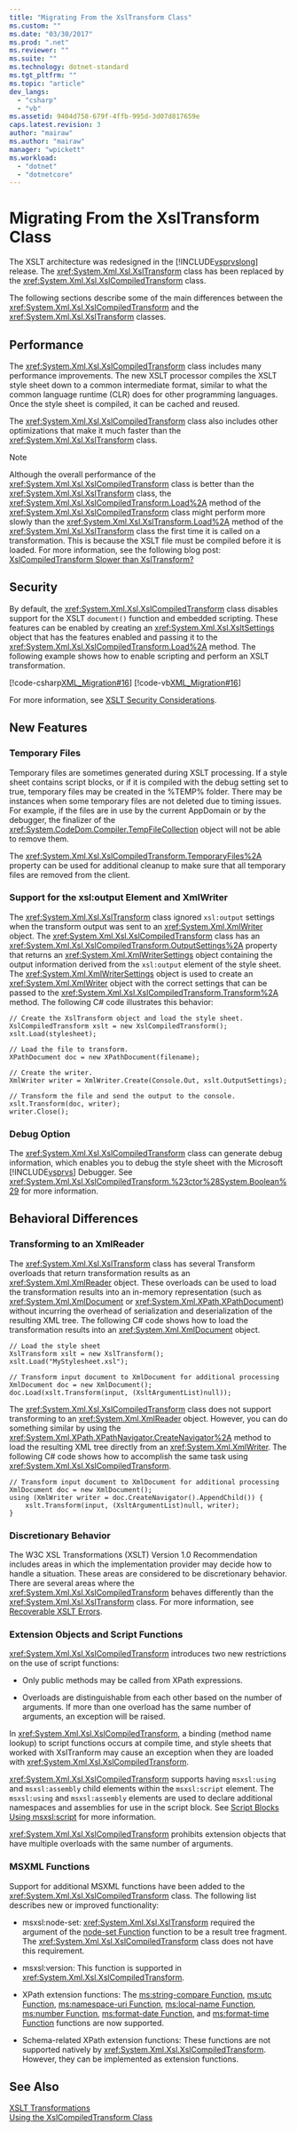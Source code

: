 ```yaml
---
title: "Migrating From the XslTransform Class"
ms.custom: ""
ms.date: "03/30/2017"
ms.prod: ".net"
ms.reviewer: ""
ms.suite: ""
ms.technology: dotnet-standard
ms.tgt_pltfrm: ""
ms.topic: "article"
dev_langs: 
  - "csharp"
  - "vb"
ms.assetid: 9404d758-679f-4ffb-995d-3d07d817659e
caps.latest.revision: 3
author: "mairaw"
ms.author: "mairaw"
manager: "wpickett"
ms.workload: 
  - "dotnet"
  - "dotnetcore"
---
```

# Migrating From the XslTransform Class
The XSLT architecture was redesigned in the [!INCLUDE[vsprvslong](../../../../includes/vsprvslong-md.md)] release. The <xref:System.Xml.Xsl.XslTransform> class has been replaced by the <xref:System.Xml.Xsl.XslCompiledTransform> class.  
  
 The following sections describe some of the main differences between the <xref:System.Xml.Xsl.XslCompiledTransform> and the <xref:System.Xml.Xsl.XslTransform> classes.  
  
## Performance  
 The <xref:System.Xml.Xsl.XslCompiledTransform> class includes many performance improvements. The new XSLT processor compiles the XSLT style sheet down to a common intermediate format, similar to what the common language runtime (CLR) does for other programming languages. Once the style sheet is compiled, it can be cached and reused.  
  
 The <xref:System.Xml.Xsl.XslCompiledTransform> class also includes other optimizations that make it much faster than the <xref:System.Xml.Xsl.XslTransform> class.  
  
> [!NOTE]
>  Although the overall performance of the <xref:System.Xml.Xsl.XslCompiledTransform> class is better than the <xref:System.Xml.Xsl.XslTransform> class, the <xref:System.Xml.Xsl.XslCompiledTransform.Load%2A> method of the <xref:System.Xml.Xsl.XslCompiledTransform> class might perform more slowly than the <xref:System.Xml.Xsl.XslTransform.Load%2A> method of the <xref:System.Xml.Xsl.XslTransform> class the first time it is called on a transformation. This is because the XSLT file must be compiled before it is loaded. For more information, see the following blog post: [XslCompiledTransform Slower than XslTransform?](https://blogs.msdn.microsoft.com/antosha/2006/07/16/xslcompiledtransform-slower-than-xsltransform/)  
  
## Security  
 By default, the <xref:System.Xml.Xsl.XslCompiledTransform> class disables support for the XSLT `document()` function and embedded scripting. These features can be enabled by creating an <xref:System.Xml.Xsl.XsltSettings> object that has the features enabled and passing it to the <xref:System.Xml.Xsl.XslCompiledTransform.Load%2A> method. The following example shows how to enable scripting and perform an XSLT transformation.  
  
 [!code-csharp[XML_Migration#16](../../../../samples/snippets/csharp/VS_Snippets_Data/XML_Migration/CS/migration.cs#16)]
 [!code-vb[XML_Migration#16](../../../../samples/snippets/visualbasic/VS_Snippets_Data/XML_Migration/VB/migration.vb#16)]  
  
 For more information, see [XSLT Security Considerations](../../../../docs/standard/data/xml/xslt-security-considerations.md).  
  
## New Features  
  
### Temporary Files  
 Temporary files are sometimes generated during XSLT processing. If a style sheet contains script blocks, or if it is compiled with the debug setting set to true, temporary files may be created in the %TEMP% folder. There may be instances when some temporary files are not deleted due to timing issues. For example, if the files are in use by the current AppDomain or by the debugger, the finalizer of the <xref:System.CodeDom.Compiler.TempFileCollection> object will not be able to remove them.  
  
 The <xref:System.Xml.Xsl.XslCompiledTransform.TemporaryFiles%2A> property can be used for additional cleanup to make sure that all temporary files are removed from the client.  
  
### Support for the xsl:output Element and XmlWriter  
 The <xref:System.Xml.Xsl.XslTransform> class ignored `xsl:output` settings when the transform output was sent to an <xref:System.Xml.XmlWriter> object. The <xref:System.Xml.Xsl.XslCompiledTransform> class has an <xref:System.Xml.Xsl.XslCompiledTransform.OutputSettings%2A> property that returns an <xref:System.Xml.XmlWriterSettings> object containing the output information derived from the `xsl:output` element of the style sheet. The <xref:System.Xml.XmlWriterSettings> object is used to create an <xref:System.Xml.XmlWriter> object with the correct settings that can be passed to the <xref:System.Xml.Xsl.XslCompiledTransform.Transform%2A> method. The following C# code illustrates this behavior:  
  
```  
// Create the XslTransform object and load the style sheet.  
XslCompiledTransform xslt = new XslCompiledTransform();  
xslt.Load(stylesheet);  
  
// Load the file to transform.  
XPathDocument doc = new XPathDocument(filename);  
  
// Create the writer.  
XmlWriter writer = XmlWriter.Create(Console.Out, xslt.OutputSettings);  
  
// Transform the file and send the output to the console.  
xslt.Transform(doc, writer);  
writer.Close();  
```  
  
### Debug Option  
 The <xref:System.Xml.Xsl.XslCompiledTransform> class can generate debug information, which enables you to debug the style sheet with the Microsoft [!INCLUDE[vsprvs](../../../../includes/vsprvs-md.md)] Debugger. See <xref:System.Xml.Xsl.XslCompiledTransform.%23ctor%28System.Boolean%29> for more information.  
  
## Behavioral Differences  
  
### Transforming to an XmlReader  
 The <xref:System.Xml.Xsl.XslTransform> class has several Transform overloads that return transformation results as an <xref:System.Xml.XmlReader> object. These overloads can be used to load the transformation results into an in-memory representation (such as <xref:System.Xml.XmlDocument> or <xref:System.Xml.XPath.XPathDocument>) without incurring the overhead of serialization and deserialization of the resulting XML tree. The following C# code shows how to load the transformation results into an <xref:System.Xml.XmlDocument> object.  
  
```  
// Load the style sheet  
XslTransform xslt = new XslTransform();  
xslt.Load("MyStylesheet.xsl");  
  
// Transform input document to XmlDocument for additional processing  
XmlDocument doc = new XmlDocument();  
doc.Load(xslt.Transform(input, (XsltArgumentList)null));  
```  
  
 The <xref:System.Xml.Xsl.XslCompiledTransform> class does not support transforming to an <xref:System.Xml.XmlReader> object. However, you can do something similar by using the <xref:System.Xml.XPath.XPathNavigator.CreateNavigator%2A> method to load the resulting XML tree directly from an <xref:System.Xml.XmlWriter>. The following C# code shows how to accomplish the same task using <xref:System.Xml.Xsl.XslCompiledTransform>.  
  
```  
// Transform input document to XmlDocument for additional processing  
XmlDocument doc = new XmlDocument();  
using (XmlWriter writer = doc.CreateNavigator().AppendChild()) {  
    xslt.Transform(input, (XsltArgumentList)null, writer);  
}  
```  
  
### Discretionary Behavior  
 The W3C XSL Transformations (XSLT) Version 1.0 Recommendation includes areas in which the implementation provider may decide how to handle a situation. These areas are considered to be discretionary behavior. There are several areas where the <xref:System.Xml.Xsl.XslCompiledTransform> behaves differently than the <xref:System.Xml.Xsl.XslTransform> class. For more information, see [Recoverable XSLT Errors](../../../../docs/standard/data/xml/recoverable-xslt-errors.md).  
  
### Extension Objects and Script Functions  
 <xref:System.Xml.Xsl.XslCompiledTransform> introduces two new restrictions on the use of script functions:  
  
-   Only public methods may be called from XPath expressions.  
  
-   Overloads are distinguishable from each other based on the number of arguments. If more than one overload has the same number of arguments, an exception will be raised.  
  
 In <xref:System.Xml.Xsl.XslCompiledTransform>, a binding (method name lookup) to script functions occurs at compile time, and style sheets that worked with XslTranform may cause an exception when they are loaded with <xref:System.Xml.Xsl.XslCompiledTransform>.  
  
 <xref:System.Xml.Xsl.XslCompiledTransform> supports having `msxsl:using` and `msxsl:assembly` child elements within the `msxsl:script` element. The `msxsl:using` and `msxsl:assembly` elements are used to declare additional namespaces and assemblies for use in the script block. See [Script Blocks Using msxsl:script](../../../../docs/standard/data/xml/script-blocks-using-msxsl-script.md) for more information.  
  
 <xref:System.Xml.Xsl.XslCompiledTransform> prohibits extension objects that have multiple overloads with the same number of arguments.  
  
### MSXML Functions  
 Support for additional MSXML functions have been added to the <xref:System.Xml.Xsl.XslCompiledTransform> class. The following list describes new or improved functionality:  
  
-   msxsl:node-set: <xref:System.Xml.Xsl.XslTransform> required the argument of the [node-set Function](http://msdn.microsoft.com/library/87b6b3f4-16f4-4fa3-8103-d62a679ac2a7) function to be a result tree fragment. The <xref:System.Xml.Xsl.XslCompiledTransform> class does not have this requirement.  
  
-   msxsl:version: This function is supported in <xref:System.Xml.Xsl.XslCompiledTransform>.  
  
-   XPath extension functions: The [ms:string-compare Function](http://msdn.microsoft.com/library/20616b82-9e27-444c-b714-4f1e09b73aee), [ms:utc Function](http://msdn.microsoft.com/library/ef26fc88-84c6-4fb9-9c3b-f2f5264b864f), [ms:namespace-uri Function](http://msdn.microsoft.com/library/91f9cabf-ab93-4dbe-9c12-e6a75214f4c7), [ms:local-name Function](http://msdn.microsoft.com/library/10ed60a1-17a9-4d74-8b98-7940ac97c0b5), [ms:number Function](http://msdn.microsoft.com/library/b94fc08e-1f31-4f48-b1a8-6d78c1b5d954), [ms:format-date Function](http://msdn.microsoft.com/library/51f35609-89a9-4098-a166-88bf01300bf5), and [ms:format-time Function](http://msdn.microsoft.com/library/e5c2df2d-e8fb-4a8f-bfc0-db84ea12a5d5) functions are now supported.  
  
-   Schema-related XPath extension functions: These functions are not supported natively by <xref:System.Xml.Xsl.XslCompiledTransform>. However, they can be implemented as extension functions.  
  
## See Also  
 [XSLT Transformations](../../../../docs/standard/data/xml/xslt-transformations.md)  
 [Using the XslCompiledTransform Class](../../../../docs/standard/data/xml/using-the-xslcompiledtransform-class.md)
